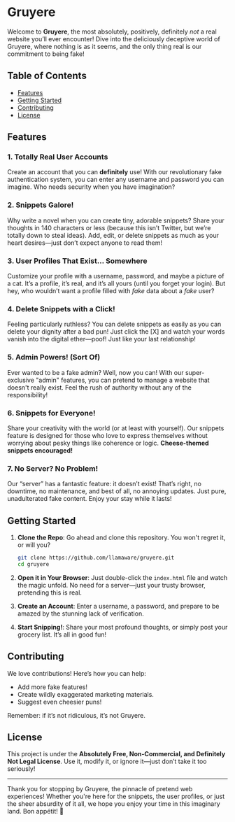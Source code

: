 # Gruyere

Welcome to **Gruyere**, the most absolutely, positively, definitely *not* a real website you’ll ever encounter! Dive into the deliciously deceptive world of Gruyere, where nothing is as it seems, and the only thing real is our commitment to being fake!

## Table of Contents
- [Features](#features)
- [Getting Started](#getting-started)
- [Contributing](#contributing)
- [License](#license)

## Features

### 1. **Totally Real User Accounts**
Create an account that you can **definitely** use! With our revolutionary fake authentication system, you can enter any username and password you can imagine. Who needs security when you have imagination? 

### 2. **Snippets Galore!**
Why write a novel when you can create tiny, adorable snippets? Share your thoughts in 140 characters or less (because this isn’t Twitter, but we’re totally down to steal ideas). Add, edit, or delete snippets as much as your heart desires—just don’t expect anyone to read them!

### 3. **User Profiles That Exist… Somewhere**
Customize your profile with a username, password, and maybe a picture of a cat. It’s a profile, it’s real, and it’s all yours (until you forget your login). But hey, who wouldn’t want a profile filled with *fake* data about a *fake* user?

### 4. **Delete Snippets with a Click!**
Feeling particularly ruthless? You can delete snippets as easily as you can delete your dignity after a bad pun! Just click the [X] and watch your words vanish into the digital ether—poof! Just like your last relationship!

### 5. **Admin Powers! (Sort Of)**
Ever wanted to be a fake admin? Well, now you can! With our super-exclusive "admin" features, you can pretend to manage a website that doesn't really exist. Feel the rush of authority without any of the responsibility!

### 6. **Snippets for Everyone!**
Share your creativity with the world (or at least with yourself). Our snippets feature is designed for those who love to express themselves without worrying about pesky things like coherence or logic. **Cheese-themed snippets encouraged!**

### 7. **No Server? No Problem!**
Our “server” has a fantastic feature: it doesn’t exist! That’s right, no downtime, no maintenance, and best of all, no annoying updates. Just pure, unadulterated fake content. Enjoy your stay while it lasts!

## Getting Started

1. **Clone the Repo**: Go ahead and clone this repository. You won't regret it, or will you? 
   
   ```bash
   git clone https://github.com/llamaware/gruyere.git
   cd gruyere
   ```

2. **Open it in Your Browser**: Just double-click the `index.html` file and watch the magic unfold. No need for a server—just your trusty browser, pretending this is real.

3. **Create an Account**: Enter a username, a password, and prepare to be amazed by the stunning lack of verification.

4. **Start Snipping!**: Share your most profound thoughts, or simply post your grocery list. It’s all in good fun!

## Contributing

We love contributions! Here’s how you can help:
- Add more fake features!
- Create wildly exaggerated marketing materials.
- Suggest even cheesier puns!

Remember: if it’s not ridiculous, it’s not Gruyere.

## License

This project is under the **Absolutely Free, Non-Commercial, and Definitely Not Legal License**. Use it, modify it, or ignore it—just don’t take it too seriously!

---

Thank you for stopping by Gruyere, the pinnacle of pretend web experiences! Whether you're here for the snippets, the user profiles, or just the sheer absurdity of it all, we hope you enjoy your time in this imaginary land. Bon appétit! 🧀